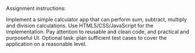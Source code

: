 Assignment instructions:

Implement a simple calculator app that can perform sum, subtract, multiply and division calculations.
Use HTML5/CSS/JavaScript for the implementation. 
Pay attention to reusable and clean code, and practical and purposeful UI.
Optional task: plan sufficient test cases to cover the application on a reasonable level.